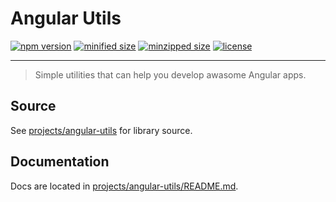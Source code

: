 # Angular Utils

[![npm version](https://img.shields.io/npm/v/@vakhramoff/angular-utils)](https://www.npmjs.com/package/@vakhramoff/angular-utils)
[![minified size](https://img.shields.io/bundlephobia/min/@vakhramoff/angular-utils)](https://www.npmjs.com/package/@vakhramoff/angular-utils)
[![minzipped size](https://img.shields.io/bundlephobia/minzip/@vakhramoff/angular-utils)](https://www.npmjs.com/package/@vakhramoff/angular-utils)
[![license](https://img.shields.io/npm/l/@vakhramoff/angular-utils)](LICENSE)

---

> Simple utilities that can help you develop awasome Angular apps.

## Source
See [projects/angular-utils](projects/angular-utils) for library source.

## Documentation
Docs are located in [projects/angular-utils/README.md](projects/angular-utils/README.md).
